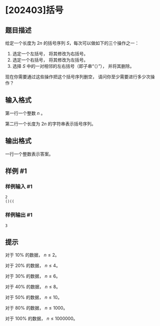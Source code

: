 # [202403]括号

## 题目描述

给定一个长度为 $2n$ 的括号序列 $S$，每次可以做如下的三个操作之一：

1. 选定一个左括号， 将其修改为右括号。
2. 选定一个右括号， 将其修改为左括号。
3. 选择 $S$ 中的一对相邻的左右括号（即子串“（）”）， 并将其删除。

现在你需要通过这些操作把这个括号序列删空， 请问你至少需要进行多少次操作？

## 输入格式

第一行一个整数 $n$ 。

第二行一个长度为 $2n$ 的字符串表示括号序列。

## 输出格式

一行一个整数表示答案。

## 样例 #1

### 样例输入 #1

```
2
()((
```

### 样例输出 #1

```
3
```

## 提示

对于 $10 \%$ 的数据， $n \leq 2$。

对于 $20 \%$ 的数据， $n \leq 4$。

对于 $30 \%$ 的数据， $n \leq 6$。

对于 $40 \%$ 的数据， $n \leq 8$。

对于 $50 \%$ 的数据， $n \leq 10$。

对于 $80 \%$ 的数据， $n \leq 1000$。

对于 $100 \%$ 的数据， $n \leq 1000000$。
